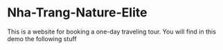 # Nha-Trang-Nature-Elite
This is a website for booking a one-day traveling tour.
You will find in this demo the following stuff
